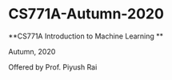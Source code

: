 # CS771A-Autumn-2020

**CS771A Introduction to Machine Learning **

Autumn, 2020

Offered by Prof. Piyush Rai

